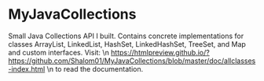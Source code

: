 # MyJavaCollections
Small Java Collections API I built. Contains concrete implementations for classes ArrayList, LinkedList, HashSet, LinkedHashSet, TreeSet, and Map and custom interfaces.
Visit: \n https://htmlpreview.github.io/?https://github.com/Shalom01/MyJavaCollections/blob/master/doc/allclasses-index.html \n to read the documentation.
